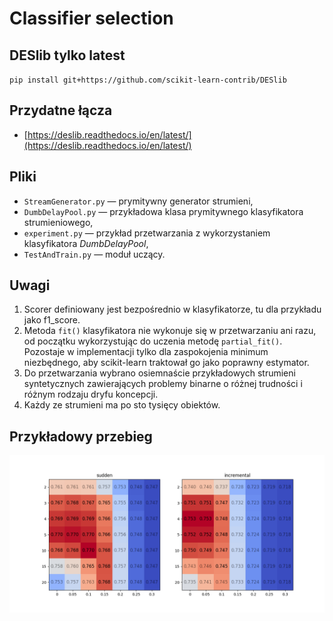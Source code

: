 # Classifier selection

## DESlib tylko latest

`pip install git+https://github.com/scikit-learn-contrib/DESlib`

## Przydatne łącza

- [https://deslib.readthedocs.io/en/latest/](https://deslib.readthedocs.io/en/latest/)

## Pliki

- `StreamGenerator.py` — prymitywny generator strumieni,
- `DumbDelayPool.py` — przykładowa klasa prymitywnego klasyfikatora strumieniowego,
- `experiment.py` — przykład przetwarzania z wykorzystaniem klasyfikatora *DumbDelayPool*,
- `TestAndTrain.py` — moduł uczący.

## Uwagi

1. Scorer definiowany jest bezpośrednio w klasyfikatorze, tu dla przykładu jako f1_score.
2. Metoda `fit()` klasyfikatora nie wykonuje się w przetwarzaniu ani razu, od początku wykorzystując do uczenia metodę `partial_fit()`. Pozostaje w implementacji tylko dla zaspokojenia minimum niezbędnego, aby scikit-learn traktował go jako poprawny estymator.
3. Do przetwarzania wybrano osiemnaście przykładowych strumieni syntetycznych zawierających problemy binarne o różnej trudności i różnym rodzaju dryfu koncepcji.
4. Każdy ze strumieni ma po sto tysięcy obiektów.

## Przykładowy przebieg

![](foo.png)
